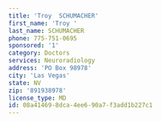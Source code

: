 ```yaml
---
title: 'Troy  SCHUMACHER'
first_name: 'Troy '
last_name: SCHUMACHER
phone: 775-751-0695
sponsored: '1'
category: Doctors
services: Neuroradiology
address: 'PO Box 98978'
city: 'Las Vegas'
state: NV
zip: '891938978'
license_type: MD
id: 08a41469-8dca-4ee6-90a7-f3add1b227c1
---
```

